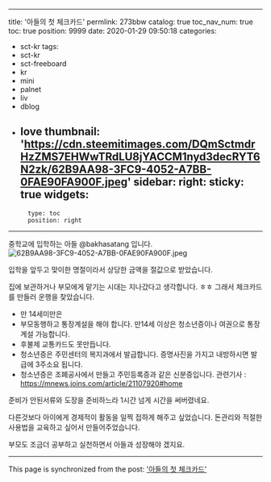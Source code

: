 
---
title: '아들의 첫 체크카드'
permlink: 273bbw
catalog: true
toc_nav_num: true
toc: true
position: 9999
date: 2020-01-29 09:50:18
categories:
- sct-kr
tags:
- sct-kr
- sct-freeboard
- kr
- mini
- palnet
- liv
- dblog
- love
thumbnail: 'https://cdn.steemitimages.com/DQmSctmdrHzZMS7EHWwTRdLU8jYACCM1nyd3decRYT6N2zk/62B9AA98-3FC9-4052-A7BB-0FAE90FA900F.jpeg'
sidebar:
    right:
        sticky: true
widgets:
    -
        type: toc
        position: right
---


중학교에 입학하는 아들 @bakhasatang 입니다. 
![62B9AA98-3FC9-4052-A7BB-0FAE90FA900F.jpeg](https://cdn.steemitimages.com/DQmSctmdrHzZMS7EHWwTRdLU8jYACCM1nyd3decRYT6N2zk/62B9AA98-3FC9-4052-A7BB-0FAE90FA900F.jpeg)

입학을 앞두고 맞이한 명절이라서 상당한 금액을 절값으로 받았습니다. 

집에 보관하거나 부모에게 맡기는 시대는 지나갔다고 생각합니다. ㅎㅎ
그래서 체크카드를 만들러 운행을 찾았습니다. 

- 만 14세미만은 
- 부모동행하고 통장계설을 해야 합니다. 만14세 이상은 청소년증이나 여권으로 통장계설 가능합니다. 
- 후불제 교통카드도 못만듭니다. 
- 청소년증은 주민센터의 복지과에서 발급합니다. 증명사진을 가지고 내방하시면 발급에 3주소요 됩니다. 
- 청소년증은 조폐공사에서 만들고 주민등록증과 같은 신분증입니다. 
관련기사 : https://mnews.joins.com/article/21107920#home

준비가 안된서류와 도장을 준비하느라 1시간 넘게 시간을 써버렸네요. 

다른것보다 아이에게 경제적이 활동을 일찍 접하게 해주고 싶었습니다.  돈관리와 적절한 사용법을 교육하고 싶어서 만들어주었습니다. 

부모도 조금더 공부하고 실천하면서 아들과 성장해야 겠지요.

- - -

This page is synchronized from the post: ['아들의 첫 체크카드'](https://steemit.com/@kingbit/273bbw)
